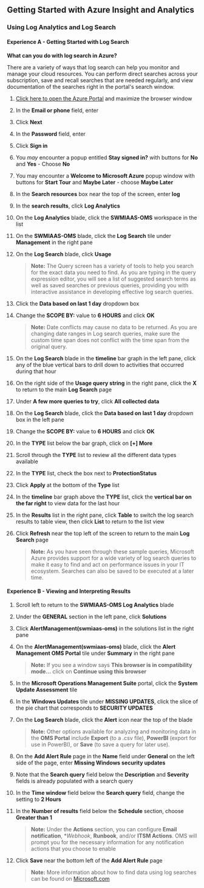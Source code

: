 ﻿## Getting Started with Azure Insight and Analytics

### Using Log Analytics and Log Search

#### Experience A - Getting Started with Log Search

**What can you do with log search in Azure?**

There are a variety of ways that log search can help you monitor and manage your cloud resources. You can perform direct searches across your subscription, save and recall searches that are needed regularly, and view documentation of the searches right in the portal's search window.   

1. [Click here to open the Azure Portal](https://portal.azure.com) and maximize the browser window

1. In the **Email or phone** field, enter **<inject key="AzureAdUserEmail"/>**

1. Click **Next**

1. In the **Password** field, enter **<inject key="AzureAdUserPassword"/>**

1. Click **Sign in**

1. You _may_ encounter a popup entitled **Stay signed in?** with buttons for **No** and **Yes** - Choose **No**

1. You may encounter a **Welcome to Microsoft Azure** popup window with buttons for **Start Tour** and **Maybe Later** - choose **Maybe Later**

1. In the **Search resources** box near the top of the screen, enter **log** 

1. In the **search results**, click **Log Analytics**

1. On the **Log Analytics** blade, click the **SWMIAAS-OMS** workspace in the list

1. On the **SWMIAAS-OMS** blade, click the **Log Search** tile under **Management** in the right pane

1. On the **Log Search** blade, click **Usage** 

	> **Note:** The Query screen has a variety of tools to help you search for the exact data you need to find. As you are typing in the query expression editor, you will see a list of suggested search terms as well as saved searches or previous queries, providing you with interactive assistance in developing effective log search queries. 

1. Click the **Data based on last 1 day** dropdown box

1. Change the **SCOPE BY:** value to **6 HOURS** and click **OK**

    > **Note:** Date conflicts may cause no data to be returned. As you are changing date ranges in Log search queries, make sure the custom time span does not conflict with the time span from the original query. 

1. On the **Log Search** blade in the **timeline** bar graph in the left pane, click any of the blue vertical bars to drill down to activities that occurred during that hour

1. On the right side of the **Usage query string** in the right pane, click the **X** to return to the main **Log Search** page

1. Under **A few more queries to try**, click **All collected data**

1. On the **Log Search** blade, click the **Data based on last 1 day** dropdown box in the left pane

1. Change the **SCOPE BY:** value to **6 HOURS** and click **OK**

1. In the **TYPE** list below the bar graph, click on **[+] More**

1. Scroll through the **TYPE** list to review all the different data types available

1. In the **TYPE** list, check the box next to **ProtectionStatus**

1. Click **Apply** at the bottom of the **Type** list

1. In the **timeline** bar graph above the **TYPE** list, click the **vertical bar on the far right** to view data for the last hour

1. In the **Results** list in the right pane, click **Table** to switch the log search results to table view, then click **List** to return to the list view

1. Click **Refresh** near the top left of the screen to return to the main **Log Search** page

	> **Note:** As you have seen through these sample queries, Microsoft Azure provides support for a wide variety of log search queries to make it easy to find and act on performance issues in your IT ecosystem. Searches can also be saved to be executed at a later time.

#### Experience B - Viewing and Interpreting Results

1. Scroll left to return to the **SWMIAAS-OMS Log Analytics** blade

1. Under the **GENERAL** section in the left pane, click **Solutions**

1. Click **AlertManagement(swmiaas-oms)** in the solutions list in the right pane

1. On the **AlertManagement(swmiaas-oms)** blade, click the **Alert Management OMS Portal** tile under **Summary** in the right pane

	> **Note:** If you see a window says **This browser is in compatibility mode...** click on **Continue using this browser** 

1. In the **Microsoft Operations Management Suite** portal, click the **System Update Assessment** tile

1. In the **Windows Updates** tile under **MISSING UPDATES**, click the slice of the pie chart that corresponds to **SECURITY UPDATES**

1. On the **Log Search** blade, click the **Alert** icon near the top of the blade

	> **Note:** Other options available for analyzing and monitoring data in the **OMS Portal** include **Export** (to a .csv file), **PowerBI** (export for use in PowerBI), or **Save** (to save a query for later use).  

1. On the **Add Alert Rule** page in the **Name** field under **General** on the left side of the page, enter **Missing Windows security updates**

1. Note that the **Search query** field below the **Description** and **Severity** fields is already populated with a search query

1. In the **Time window** field below the **Search query** field, change the setting to **2 Hours**

1. In the **Number of results** field below the **Schedule** section, choose **Greater than 1**

	> **Note:** Under the **Actions** section, you can configure **Email notification**, **Webhook*, **Runbook**, and/or **ITSM Actions**. OMS will prompt you for the necessary information for any notification actions that you choose to enable

1. Click **Save** near the bottom left of the **Add Alert Rule** page 

	> **Note:** More information about how to find data using log searches can be found on [Microsoft.com](https://docs.microsoft.com/en-us/azure/log-analytics/log-analytics-log-searches)
